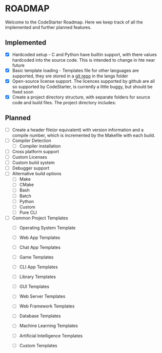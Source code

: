 # ROADMAP

Welcome to the CodeStarter Roadmap. Here we keep track of all the implemented and further planned features.


## Implemented
- [X] Hardcoded setup - C and Python have builtin support, with there values hardcoded into the source code. This is intended to change in hte near future
- [X] Basic template loading - Templates file for other languages are supported, they sre stored in a [git repo](https://github.com/KingVentrix007/CodeStarterFiles/tree/main) in the langs folder
- [X] Open-source license support. The licences supported by github are all so supported by CodeStarter, is currently a little buggy, but should be fixed soon
- [X] Create a project directory structure, with separate folders for source code and build files. The project directory includes:

## Planned
- [ ] Create a header file(or equivalent) with version information and a compile number, which is incremented by the Makefile with each build.
- [ ] Compiler Detection
    - [ ] Compiler installation
- [ ] Cross platform support
- [ ] Custom Licenses
- [ ] Custom build system
- [ ] Debugger support
- [ ] Alternative build options
    - [ ] Make
    - [ ] CMake
    - [ ] Bash
    - [ ] Batch
    - [ ] Python
    - [ ] Custom
    - [ ] Pure CLI
- [ ] Common Project Templates
    - [ ] Operating System Template
    - [ ] Web App Templates
    - [ ] Chat App Templates
    - [ ] Game Templates
    - [ ] CLI App Templates
    - [ ] Library Templates
    - [ ] GUI Templates
    - [ ] Web Server Templates
    - [ ] Web Framework Templates
    - [ ] Database Templates
    - [ ] Machine Learning Templates
    - [ ] Artificial Intelligence Templates
    - [ ] Custom Templates

